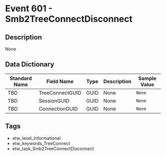 # Event 601 - Smb2TreeConnectDisconnect

## Description
None

## Data Dictionary
|Standard Name|Field Name|Type|Description|Sample Value|
|---|---|---|---|---|
|TBD|TreeConnectGUID|GUID|None|`None`|
|TBD|SessionGUID|GUID|None|`None`|
|TBD|ConnectionGUID|GUID|None|`None`|

## Tags
* etw_level_Informational
* etw_keywords_TreeConnect
* etw_task_Smb2TreeConnectDisconnect